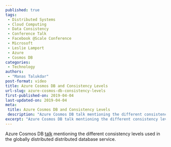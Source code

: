 ```yaml
---
published: true
tags:
 - Distributed Systems
 - Cloud Computing
 - Data Consistency
 - Conference Talk
 - Facebook @Scale Conference
 - Microsoft
 - Leslie Lamport
 - Azure
 - Cosmos DB
categories:
 - Technology
authors:
 - "Manas Talukdar"
post-format: video
title: Azure Cosmos DB and Consistency Levels
url-slug: azure-cosmos-db-consistency-levels
first-published-on: 2019-04-04
last-updated-on: 2019-04-04
meta:
 title: Azure Cosmos DB and Consistency Levels
 description: "Azure Cosmos DB talk mentioning the different consistency levels used in the globally distributed distributed database service."
excerpt: "Azure Cosmos DB talk mentioning the different consistency levels used in the globally distributed distributed database service."
---
```


Azure Cosmos DB [talk](https://www.facebook.com/atscaleevents/videos/1918977595042002/) mentioning the different consistency levels used in the globally distributed distributed database service.
